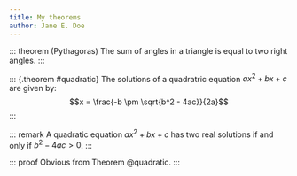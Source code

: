 ```yaml
---
title: My theorems
author: Jane E. Doe
---
```


::: theorem
(Pythagoras) The sum of angles in a triangle is equal to 
two right angles.
:::

::: {.theorem #quadratic}
The solutions of a quadratric equation $ax^2 + bx + c$ 
are given by: 
$$x = \frac{-b \pm \sqrt{b^2 - 4ac}}{2a}$$
:::

::: remark
A quadratic equation $ax^2 + bx + c$ has two real solutions 
if and only if $b^2 - 4ac > 0$.
:::

::: proof
Obvious from Theorem @quadratic.
:::

